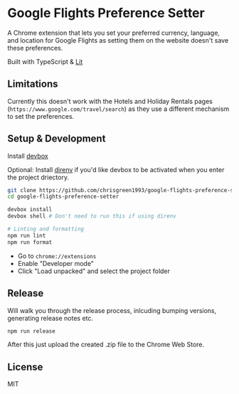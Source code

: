 # Google Flights Preference Setter

A Chrome extension that lets you set your preferred currency, language, and location for Google Flights as setting them on the website doesn't save these preferences.

Built with TypeScript & [Lit](https://lit.dev/)

## Limitations

Currently this doesn't work with the Hotels and Holiday Rentals pages (`https://www.google.com/travel/search`) as they use a different mechanism to set the preferences.

## Setup & Development

Install [devbox](https://www.jetify.com/devbox)

Optional: Install [direnv](https://direnv.net/) if you'd like devbox to be activated when you enter the project driectory.

```bash
git clone https://github.com/chrisgreen1993/google-flights-preference-setter.git
cd google-flights-preference-setter

devbox install
devbox shell # Don't need to run this if using direnv

# Linting and formatting
npm run lint
npm run format
```

- Go to `chrome://extensions`
- Enable "Developer mode"
- Click "Load unpacked" and select the project folder

## Release

Will walk you through the release process, inlcuding bumping versions, generating release notes etc.

```bash
npm run release
```

After this just upload the created .zip file to the Chrome Web Store.

## License

MIT
